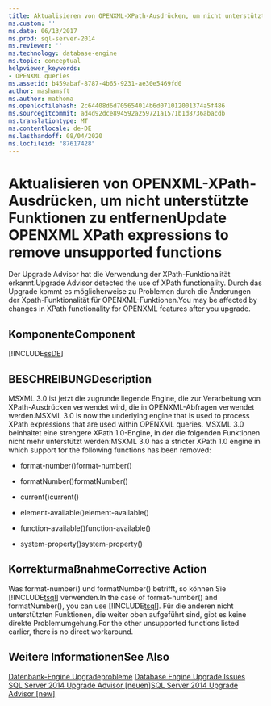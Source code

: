 ```yaml
---
title: Aktualisieren von OPENXML-XPath-Ausdrücken, um nicht unterstützte Funktionen zu entfernen | Microsoft-Dokumentation
ms.custom: ''
ms.date: 06/13/2017
ms.prod: sql-server-2014
ms.reviewer: ''
ms.technology: database-engine
ms.topic: conceptual
helpviewer_keywords:
- OPENXML queries
ms.assetid: b459abaf-8787-4b65-9231-ae30e5469fd0
author: mashamsft
ms.author: mathoma
ms.openlocfilehash: 2c64408d6d705654014b6d071012001374a5f486
ms.sourcegitcommit: ad4d92dce894592a259721a1571b1d8736abacdb
ms.translationtype: MT
ms.contentlocale: de-DE
ms.lasthandoff: 08/04/2020
ms.locfileid: "87617428"
---
```

# <a name="update-openxml-xpath-expressions-to-remove-unsupported-functions"></a><span data-ttu-id="46857-102">Aktualisieren von OPENXML-XPath-Ausdrücken, um nicht unterstützte Funktionen zu entfernen</span><span class="sxs-lookup"><span data-stu-id="46857-102">Update OPENXML XPath expressions to remove unsupported functions</span></span>
  <span data-ttu-id="46857-103">Der Upgrade Advisor hat die Verwendung der XPath-Funktionalität erkannt.</span><span class="sxs-lookup"><span data-stu-id="46857-103">Upgrade Advisor detected the use of XPath functionality.</span></span> <span data-ttu-id="46857-104">Durch das Upgrade kommt es möglicherweise zu Problemen durch die Änderungen der Xpath-Funktionalität für OPENXML-Funktionen.</span><span class="sxs-lookup"><span data-stu-id="46857-104">You may be affected by changes in XPath functionality for OPENXML features after you upgrade.</span></span>  
  
## <a name="component"></a><span data-ttu-id="46857-105">Komponente</span><span class="sxs-lookup"><span data-stu-id="46857-105">Component</span></span>  
 [!INCLUDE[ssDE](../../includes/ssde-md.md)]  
  
## <a name="description"></a><span data-ttu-id="46857-106">BESCHREIBUNG</span><span class="sxs-lookup"><span data-stu-id="46857-106">Description</span></span>  
 <span data-ttu-id="46857-107">MSXML 3.0 ist jetzt die zugrunde liegende Engine, die zur Verarbeitung von XPath-Ausdrücken verwendet wird, die in OPENXML-Abfragen verwendet werden.</span><span class="sxs-lookup"><span data-stu-id="46857-107">MSXML 3.0 is now the underlying engine that is used to process XPath expressions that are used within OPENXML queries.</span></span> <span data-ttu-id="46857-108">MSXML 3.0 beinhaltet eine strengere XPath 1.0-Engine, in der die folgenden Funktionen nicht mehr unterstützt werden:</span><span class="sxs-lookup"><span data-stu-id="46857-108">MSXML 3.0 has a stricter XPath 1.0 engine in which support for the following functions has been removed:</span></span>  
  
-   <span data-ttu-id="46857-109">format-number()</span><span class="sxs-lookup"><span data-stu-id="46857-109">format-number()</span></span>  
  
-   <span data-ttu-id="46857-110">formatNumber()</span><span class="sxs-lookup"><span data-stu-id="46857-110">formatNumber()</span></span>  
  
-   <span data-ttu-id="46857-111">current()</span><span class="sxs-lookup"><span data-stu-id="46857-111">current()</span></span>  
  
-   <span data-ttu-id="46857-112">element-available()</span><span class="sxs-lookup"><span data-stu-id="46857-112">element-available()</span></span>  
  
-   <span data-ttu-id="46857-113">function-available()</span><span class="sxs-lookup"><span data-stu-id="46857-113">function-available()</span></span>  
  
-   <span data-ttu-id="46857-114">system-property()</span><span class="sxs-lookup"><span data-stu-id="46857-114">system-property()</span></span>  
  
## <a name="corrective-action"></a><span data-ttu-id="46857-115">Korrekturmaßnahme</span><span class="sxs-lookup"><span data-stu-id="46857-115">Corrective Action</span></span>  
 <span data-ttu-id="46857-116">Was format-number() und formatNumber() betrifft, so können Sie [!INCLUDE[tsql](../../includes/tsql-md.md)] verwenden.</span><span class="sxs-lookup"><span data-stu-id="46857-116">In the case of format-number() and formatNumber(), you can use [!INCLUDE[tsql](../../includes/tsql-md.md)].</span></span> <span data-ttu-id="46857-117">Für die anderen nicht unterstützten Funktionen, die weiter oben aufgeführt sind, gibt es keine direkte Problemumgehung.</span><span class="sxs-lookup"><span data-stu-id="46857-117">For the other unsupported functions listed earlier, there is no direct workaround.</span></span>  
  
## <a name="see-also"></a><span data-ttu-id="46857-118">Weitere Informationen</span><span class="sxs-lookup"><span data-stu-id="46857-118">See Also</span></span>  
 <span data-ttu-id="46857-119">[Datenbank-Engine Upgradeprobleme](../../../2014/sql-server/install/database-engine-upgrade-issues.md) </span><span class="sxs-lookup"><span data-stu-id="46857-119">[Database Engine Upgrade Issues](../../../2014/sql-server/install/database-engine-upgrade-issues.md) </span></span>  
 [<span data-ttu-id="46857-120">SQL Server 2014 Upgrade Advisor &#91;neuen&#93;</span><span class="sxs-lookup"><span data-stu-id="46857-120">SQL Server 2014 Upgrade Advisor &#91;new&#93;</span></span>](sql-server-2014-upgrade-advisor.md)  
  
  
